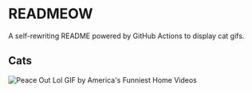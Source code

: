 # READMEOW

A self-rewriting README powered by GitHub Actions to display cat gifs.

## Cats

![Peace Out Lol GIF by America's Funniest Home Videos](https://media4.giphy.com/media/l4KibK3JwaVo0CjDO/200.gif?cid=9acd02daitb8vqmz5b25umrjulip0az8sbgw8vjn5aw9swmh&ep=v1_gifs_search&rid=200.gif&ct=g)
